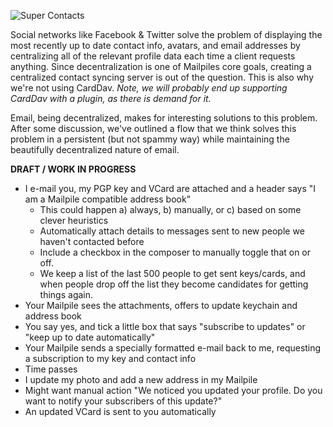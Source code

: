 ![Super Contacts](https://raw.github.com/wiki/pagekite/Mailpile/images/Super-Contacts.png)

Social networks like Facebook & Twitter solve the problem of displaying the most recently up to date contact info, avatars, and email addresses by centralizing all of the relevant profile data each time a client requests anything. Since decentralization is one of Mailpiles core goals, creating a centralized contact syncing server is out of the question. This is also why we're not using CardDav. _Note, we will probably end up supporting CardDav with a plugin, as there is demand for it._

Email, being decentralized, makes for interesting solutions to this problem. After some discussion, we've outlined a flow that we think solves this problem in a persistent (but not spammy way) while maintaining the beautifully decentralized nature of email.

**DRAFT / WORK IN PROGRESS**

* I e-mail you, my PGP key and VCard are attached and a header says "I am a Mailpile compatible address book"
    * This could happen a) always, b) manually, or c) based on some clever heuristics
    * Automatically attach details to messages sent to new people we haven't contacted before
    * Include a checkbox in the composer to manually toggle that on or off.
    * We keep a list of the last 500 people to get sent keys/cards, and when people drop off the list they become candidates for getting things again.
* Your Mailpile sees the attachments, offers to update keychain and address book
* You say yes, and tick a little box that says "subscribe to updates" or "keep up to date automatically"
* Your Mailpile sends a specially formatted e-mail back to me, requesting a subscription to my key and contact info
* Time passes
* I update my photo and add a new address in my Mailpile
* Might want manual action "We noticed you updated your profile. Do you want to notify your subscribers of this update?"
* An updated VCard is sent to you automatically
